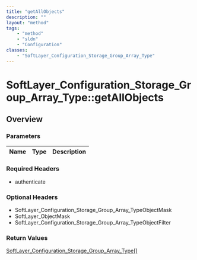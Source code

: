 ```yaml
---
title: "getAllObjects"
description: ""
layout: "method"
tags:
    - "method"
    - "sldn"
    - "Configuration"
classes:
    - "SoftLayer_Configuration_Storage_Group_Array_Type"
---
```

# SoftLayer_Configuration_Storage_Group_Array_Type::getAllObjects
## Overview 


### Parameters 
|Name | Type | Description |
| --- | --- | --- |


### Required Headers
* authenticate

### Optional Headers
* SoftLayer_Configuration_Storage_Group_Array_TypeObjectMask
* SoftLayer_ObjectMask
* SoftLayer_Configuration_Storage_Group_Array_TypeObjectFilter

### Return Values
<a href='/reference/datatypes/SoftLayer_Configuration_Storage_Group_Array_Type'>SoftLayer_Configuration_Storage_Group_Array_Type[] </a>


